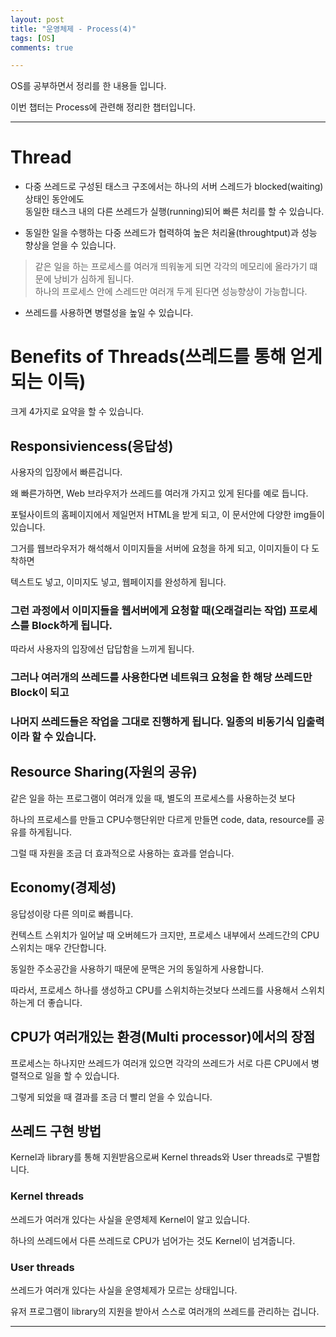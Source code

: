 ```yaml
---
layout: post
title: "운영체제 - Process(4)"
tags: [OS]
comments: true

---
```


OS를 공부하면서 정리를 한 내용들 입니다.<br>

이번 챕터는 Process에 관련해 정리한 챕터입니다.

---

# Thread

* 다중 쓰레드로 구성된 태스크 구조에서는 하나의 서버 스레드가 blocked(waiting) 상태인 동안에도<br>
동일한 태스크 내의 다른 쓰레드가 실행(running)되어 빠른 처리를 할 수 있습니다.

* 동일한 일을 수행하는 다중 쓰레드가 협력하여 높은 처리율(throughtput)과 성능 향상을 얻을 수 있습니다.

>같은 일을 하는 프로세스를 여러개 띄워놓게 되면 각각의 메모리에 올라가기 떄문에 낭비가 심하게 됩니다.<br>
하나의 프로세스 안에 스레드만 여러개 두게 된다면 성능향상이 가능합니다.

* 쓰레드를 사용하면 병렬성을 높일 수 있습니다.

# Benefits of Threads(쓰레드를 통해 얻게 되는 이득)

크게 4가지로 요약을 할 수 있습니다.

## Responsiviencess(응답성)	

사용자의 입장에서 빠른겁니다.

왜 빠른가하면, Web 브라우저가 쓰레드를 여러개 가지고 있게 된다를 예로 듭니다.

포털사이트의 홈페이지에서 제일먼저 HTML을 받게 되고, 이 문서안에 다양한 img들이 있습니다.

그거를 웹브라우저가 해석해서 이미지들을 서버에 요청을 하게 되고, 이미지들이 다 도착하면

텍스트도 넣고, 이미지도 넣고, 웹페이지를 완성하게 됩니다.

### 그런 과정에서 이미지들을 웹서버에게 요청할 때(오래걸리는 작업) 프로세스를 Block하게 됩니다.

따라서 사용자의 입장에선 답답함을 느끼게 됩니다.

### 그러나 여러개의 쓰레드를 사용한다면 네트워크 요청을 한 해당 쓰레드만 Block이 되고 

### 나머지 쓰레드들은 작업을 그대로 진행하게 됩니다. 일종의 비동기식 입출력이라 할 수 있습니다.

## Resource Sharing(자원의 공유)

같은 일을 하는 프로그램이 여러개 있을 때, 별도의 프로세스를 사용하는것 보다 

하나의 프로세스를 만들고 CPU수행단위만 다르게 만들면 code, data, resource를 공유를 하게됩니다.

그럴 때 자원을 조금 더 효과적으로 사용하는 효과를 얻습니다.

## Economy(경제성)

응답성이랑 다른 의미로 빠릅니다.

컨텍스트 스위치가 일어날 때 오버헤드가 크지만, 프로세스 내부에서 쓰레드간의 CPU 스위치는 매우 간단합니다.

동일한 주소공간을 사용하기 때문에 문맥은 거의 동일하게 사용합니다.

따라서, 프로세스 하나를 생성하고 CPU를 스위치하는것보다 쓰레드를 사용해서 스위치하는게 더 좋습니다.

## CPU가 여러개있는 환경(Multi processor)에서의 장점

프로세스는 하나지만 쓰레드가 여러개 있으면 각각의 쓰레드가 서로 다른 CPU에서 병렬적으로 일을 할 수 있습니다.

그렇게 되었을 때 결과를 조금 더 빨리 얻을 수 있습니다.


## 쓰레드 구현 방법

Kernel과 library를 통해 지원받음으로써 Kernel threads와 User threads로 구별합니다.

### Kernel threads

쓰레드가 여러개 있다는 사실을 운영체제 Kernel이 알고 있습니다.

하나의 쓰레드에서 다른 쓰레드로 CPU가 넘어가는 것도 Kernel이 넘겨줍니다.

### User threads

쓰레드가 여러개 있다는 사실을 운영체제가 모르는 상태입니다.

유저 프로그램이 library의 지원을 받아서 스스로 여러개의 쓰레드를 관리하는 겁니다.

---
